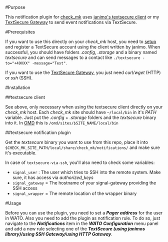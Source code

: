 #Purpose

This notification plugin for [check_mk](http://mathias-kettner.com/check_mk_introduction.html) uses [janimo's textsecure client](https://github.com/janimo/textsecure/) or my [TextSecure Gateway](https://github.com/morph027/textsecure-gateway) to send event notifications via TextSecure.

#Prerequisites

If you want to use this directly on your _check_mk_ host, you need to [setup](https://github.com/janimo/textsecure/wiki/Installation) and register a TextSecure account using the client written by janimo. When successful, you should have folders _.config_, _.storage_ and a binary named _textsecure_ and can send messages to a contact like ```./textsecure -to="+49XXX" -message="Test"```.

If you want to use the [TextSecure Gateway](https://github.com/morph027/textsecure-gateway), you just need _curl/wget_ (HTTP) or _ssh_ (SSH).

#Installation

##textsecure client

See above, only necessary when using the textsecure client directly on your _check_mk_ host. Each _check_mk_ site should have ```~/local/bin``` in it's _PATH_ variable. Just put the _.config_ + _.storage_ folders and the _textsecure_ binary into it. In [OMD](http://omdistro.org/) this is ```/omd/sites/$SITE_NAME/local/bin```

##textsecure notification plugin

Get the _textsecure_ binary you want to use from this repo, place it into ```$CHECK_MK_SITE_PATH/local/share/check_mk/notifications/``` and make sure it's executable.

In case of ```textsecure-via-ssh```, you'll also need to check some variables:


* ```signal_user``` : The user which tries to SSH into the remote system. Make sure, it has access via _authorized_keys_
* ```signal_gateway``` = The hostname of your signal-gateway providing the SSH access
* ```signal_wrapper``` = The remote location of the wrapper binary

#Usage

Before you can use the plugin, you need to set a **_Pager address_** for the user in WATO. Also you need to add the plugin as notification rule. To do so, just navigate to the **_Notifications_** item in the **_WATO Configuration_** menu panel and add a new rule selecting one of the **_TextSecure (using janimos library)/using SSH Gateway/using HTTP Gateway_**.
